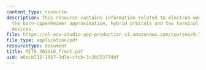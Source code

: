 ```yaml
---
content_type: resource
description: This resource contains information related to electron wavepacket propagation,
  the born-oppenheimer approximation, hybrid orbitals and two terminal quantum dot
  devices.
file: https://ol-ocw-studio-app-production.s3.amazonaws.com/courses/6-701-introduction-to-nanoelectronics-spring-2010/e0acb73218673d7ecfcb3c2b553774df_MIT6_701S10_front.pdf
file_type: application/pdf
resourcetype: Document
title: MIT6_701S10_front.pdf
uid: e0acb732-1867-3d7e-cfcb-3c2b553774df
---
```

